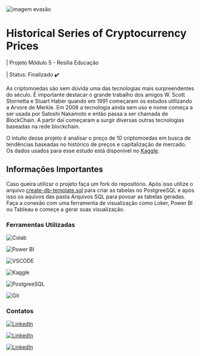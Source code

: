 ![imagem evasão](https://img.freepik.com/vetores-gratis/modern-bitcoin-background_1035-9520.jpg?w=2000)

# Historical Series of Cryptocurrency Prices

| Projeto Módulo 5 - Resília Educação

| Status: Finalizado ✔️

As criptomoedas são sem dúvida uma das tecnologias mais surpreendentes do século. É importante destacar o grande trabalho dos amigos  W. Scott Stornetta e Stuart Haber quando em 1991 começaram os estudos utilizando a Arvore de Merkle. Em 2008 a tecnologia ainda sem uso e nome começa a ser usada por Satoshi Nakamoto e então passa a ser chamada de BlockChain. A partir daí começaram a surgir diversas outras tecnologias baseadas na rede blockchain.

O intuito desse projeto é analisar o preço de 10 criptomoedas em busca de tendências baseadas no histórico de preços e capitalização de mercado. Os dados usados para esse estudo está disponível no [Kaggle](https://www.kaggle.com/datasets/sudalairajkumar/cryptocurrencypricehistory).

## Informações Importantes

Caso queira utilizar o projeto faça um fork do repositório. Após isso utilize o arquivo [create-db-template.sql](create-db-template.sql) para criar as tabelas no PostgreeSQL e após isso os aquivos das pasta Arquivos SQL para povoar as tabelas geradas. Faça a conexão com uma ferramenta de visualização como Loker, Power BI ou Tableau e começe a gerar suas visualização.

### Ferramentas Utilizadas


![Colab](https://img.shields.io/badge/-Google%20Colab-white?logo=googleColab&logoColor=orange&logoWidth=40)

![Power BI](https://img.shields.io/badge/-Power%20BI-white?logo=Power-BI&logoColor=orange&logoWidth=40)

![VSCODE](https://img.shields.io/badge/-Visual%20Studio%20Code-white?logo=visual-studio-code&logoColor=blue&logoWidth=40)

![Kaggle](https://img.shields.io/badge/-Kaggle-white?logo=kaggle&logoColor=orange&logoWidth=40)

![PostgreeSQL](https://img.shields.io/badge/-PostgreSQL-white?logo=postgresql&logoColor=blue&logoWidth=40)

![Git](https://img.shields.io/badge/-Git-white?logo=git&logoColor=orange&logoWidth=40)


### Contatos

[![LinkedIn](https://img.shields.io/badge/-LinkedIn%20Jefferson%20Cezar-white?logo=LinkedIn&logoColor=blue&logoWidth=30)](https://www.linkedin.com/in/jeffersoncezarsilva/)

[![LinkedIn](https://img.shields.io/badge/-LinkedIn%20Alex%20Santana-white?logo=LinkedIn&logoColor=blue&logoWidth=30)](https://www.linkedin.com/in/alexdeividy/)

[![LinkedIn](https://img.shields.io/badge/-LinkedIn%20Rodrigo%20Marques-white?logo=LinkedIn&logoColor=blue&logoWidth=30)](https://www.linkedin.com/in/rodrigo-marques021/)